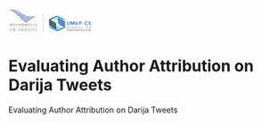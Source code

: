 <img src="./images/logo-csum6p.png" width="30%">

# Evaluating Author Attribution on Darija Tweets
Evaluating Author Attribution on Darija Tweets
